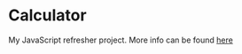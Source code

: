 # Calculator

My JavaScript refresher project. More info can be found [here](https://www.theodinproject.com/lessons/foundations-calculator)